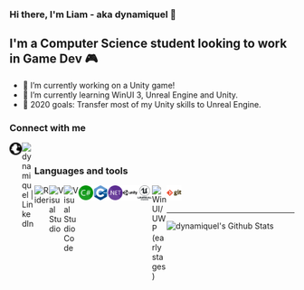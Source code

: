 ### Hi there, I'm Liam - aka dynamiquel 👋

## I'm a Computer Science student looking to work in Game Dev 🎮
- 🔭 I’m currently working on a Unity game!
- 🌱 I’m currently learning WinUI 3, Unreal Engine and Unity.
- 🎯 2020 goals: Transfer most of my Unity skills to Unreal Engine.

### Connect with me
[<img align="left" alt="liamhall.me" width="22px" src="https://raw.githubusercontent.com/iconic/open-iconic/master/svg/globe.svg" />][website]
[<img align="left" alt="dynamiquel | LinkedIn" width="22px" src="https://cdn.jsdelivr.net/npm/simple-icons@v3/icons/linkedin.svg" />][linkedIn]

<br/>

### Languages and tools
[<img align="left" alt="Rider" width="26px" src="https://raw.githubusercontent.com/maartenba/rider-content/main/logo.jpg" />][rider]
[<img align="left" alt="Visual Studio" width="26px" src="https://visualstudio.microsoft.com/wp-content/uploads/2019/06/BrandVisualStudioWin2019-3.svg" />][vs]
[<img align="left" alt="Visual Studio Code" width="26px" src="https://visualstudio.microsoft.com/wp-content/uploads/2019/09/vs-code-responsive-01-1.png" />][vsCode]
[<img align="left" alt="C#" width="26px" src="https://raw.githubusercontent.com/github/explore/80688e429a7d4ef2fca1e82350fe8e3517d3494d/topics/csharp/csharp.png" />][cs]
[<img align="left" alt="C++ (early stages)" width="26px" src="https://raw.githubusercontent.com/github/explore/80688e429a7d4ef2fca1e82350fe8e3517d3494d/topics/cpp/cpp.png" />][cpp]
[<img align="left" alt=".NET" width="26px" src="https://raw.githubusercontent.com/github/explore/93d8a67084f94b2a444e510199a6e7622e5b09a3/topics/dotnet/dotnet.png" />][dotNet]
[<img align="left" alt="Unity" width="26px" src="https://raw.githubusercontent.com/github/explore/80688e429a7d4ef2fca1e82350fe8e3517d3494d/topics/unity/unity.png" />][unity]
[<img align="left" alt="Unreal Engine (early stages)" width="26px" src="https://raw.githubusercontent.com/github/explore/80688e429a7d4ef2fca1e82350fe8e3517d3494d/topics/unreal-engine/unreal-engine.png" />][unrealEngine]
[<img align="left" alt="WinUI/UWP (early stages)" width="26px" src="https://docs.microsoft.com/en-us/windows/apps/images/logo-winui.png" />][winUI]
[<img align="left" alt="Git" width="26px" src="https://raw.githubusercontent.com/github/explore/80688e429a7d4ef2fca1e82350fe8e3517d3494d/topics/git/git.png" />][git]

<br/>
<br/>

---

<img align="left" alt="dynamiquel's Github Stats" src="https://github-readme-stats.vercel.app/api?username=dynamiquel&show_icons=true&hide_border=true&title_color=41DDB6&icon_color=9E06CF&count_private=true" />

[website]: https://liamhall.me
[linkedIn]: https://www.linkedin.com/in/liamkohall/
[vsCode]: https://code.visualstudio.com/
[vs]: https://visualstudio.microsoft.com/vs/
[rider]: https://www.jetbrains.com/rider/
[cs]: https://docs.microsoft.com/en-us/dotnet/csharp/
[cpp]: http://www.cplusplus.com/
[dotNet]: https://dotnet.microsoft.com/
[unity]: https://unity.com/
[unrealEngine]: https://www.unrealengine.com/
[winUI]: https://docs.microsoft.com/en-us/windows/apps/winui/
[git]: https://git-scm.com/
